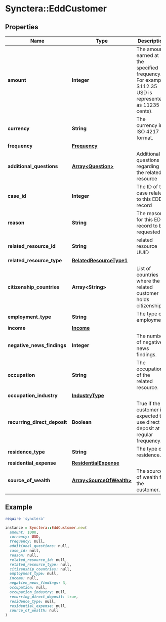 # Synctera::EddCustomer

## Properties

| Name | Type | Description | Notes |
| ---- | ---- | ----------- | ----- |
| **amount** | **Integer** | The amount earned at the specified frequency. For example, $112.35 USD is represented as 11235 cents). | [optional] |
| **currency** | **String** | The currency in ISO 4217 format. | [optional] |
| **frequency** | [**Frequency**](Frequency.md) |  | [optional] |
| **additional_questions** | [**Array&lt;Question&gt;**](Question.md) | Additional questions regarding the related resource | [optional] |
| **case_id** | **Integer** | The ID of the case related to this EDD record | [optional] |
| **reason** | **String** | The reason for this EDD record to be requested |  |
| **related_resource_id** | **String** | related resource UUID |  |
| **related_resource_type** | [**RelatedResourceType1**](RelatedResourceType1.md) |  |  |
| **citizenship_countries** | **Array&lt;String&gt;** | List of countries where the related customer holds citizenship. | [optional] |
| **employment_type** | **String** | The type of employment. | [optional] |
| **income** | [**Income**](Income.md) |  | [optional] |
| **negative_news_findings** | **Integer** | The number of negative news findings. | [optional] |
| **occupation** | **String** | The occupation of the related resource. | [optional] |
| **occupation_industry** | [**IndustryType**](IndustryType.md) |  | [optional] |
| **recurring_direct_deposit** | **Boolean** | True if the customer is expected to use direct deposit at a regular frequency. | [optional] |
| **residence_type** | **String** | The type of residence. | [optional] |
| **residential_expense** | [**ResidentialExpense**](ResidentialExpense.md) |  | [optional] |
| **source_of_wealth** | [**Array&lt;SourceOfWealth&gt;**](SourceOfWealth.md) | The sources of wealth for the customer. | [optional] |

## Example

```ruby
require 'synctera'

instance = Synctera::EddCustomer.new(
  amount: 1000,
  currency: USD,
  frequency: null,
  additional_questions: null,
  case_id: null,
  reason: null,
  related_resource_id: null,
  related_resource_type: null,
  citizenship_countries: null,
  employment_type: null,
  income: null,
  negative_news_findings: 3,
  occupation: null,
  occupation_industry: null,
  recurring_direct_deposit: true,
  residence_type: null,
  residential_expense: null,
  source_of_wealth: null
)
```

